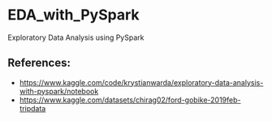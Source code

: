 # EDA_with_PySpark
Exploratory Data Analysis using PySpark

## References:
- https://www.kaggle.com/code/krystianwarda/exploratory-data-analysis-with-pyspark/notebook
- https://www.kaggle.com/datasets/chirag02/ford-gobike-2019feb-tripdata
